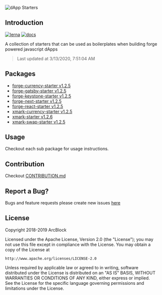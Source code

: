 ![dApp Starters](https://www.arcblock.io/.netlify/functions/badge/?text=dApp%20Starters)

## Introduction

[![lerna](https://img.shields.io/badge/maintained%20with-lerna-cc00ff.svg)](https://lernajs.io/)
[![docs](https://img.shields.io/badge/powered%20by-arcblock-green.svg)](https://docs.arcblock.io)

A collection of starters that can be used as boilerplates when building forge powered javascript dApps

> Last updated at 3/13/2020, 7:51:04 AM

## Packages

- [forge-currency-starter v1.2.5](./packages/forge-currency-starter)
- [forge-gatsby-starter v1.2.5](./packages/forge-gatsby-starter)
- [forge-keystone-starter v1.2.5](./packages/forge-keystone-starter)
- [forge-next-starter v1.2.5](./packages/forge-next-starter)
- [forge-react-starter v1.2.5](./packages/forge-react-starter)
- [xmark-currency-starter v1.2.5](./packages/xmark-currency-starter)
- [xmark-starter v1.2.6](./packages/xmark-starter)
- [xmark-swap-starter v1.2.5](./packages/xmark-swap-starter)

## Usage

Checkout each sub package for usage instructions.

## Contribution

Checkout [CONTRIBUTION.md](./CONTRIBUTION.md)

## Report a Bug?

Bugs and feature requests please create new issues [here](https://github.com/ArcBlock/forge-dapp-starters/issues)

## License

Copyright 2018-2019 ArcBlock

Licensed under the Apache License, Version 2.0 (the "License");
you may not use this file except in compliance with the License.
You may obtain a copy of the License at

    http://www.apache.org/licenses/LICENSE-2.0

Unless required by applicable law or agreed to in writing, software
distributed under the License is distributed on an "AS IS" BASIS,
WITHOUT WARRANTIES OR CONDITIONS OF ANY KIND, either express or implied.
See the License for the specific language governing permissions and
limitations under the License.
